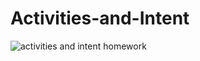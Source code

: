 # Activities-and-Intent 
![activities and intent homework](https://user-images.githubusercontent.com/50689509/145592672-046c4263-c042-42f9-9b1b-18402cda1510.gif)

